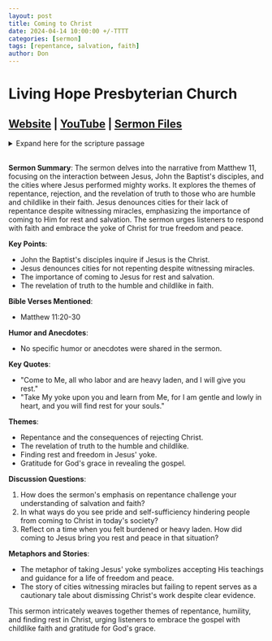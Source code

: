 ```yaml
---
layout: post
title: Coming to Christ
date: 2024-04-14 10:00:00 +/-TTTT
categories: [sermon]
tags: [repentance, salvation, faith]
author: Don
---
```

# Living Hope Presbyterian Church 

## [Website](https://www.livinghopepresbyterian.org/) | [YouTube](https://www.youtube.com/@LivingHopePresbyterianChurch) | [Sermon Files](https://github.com/jobian-ai/LHP-Sermons/tree/main/sermons/2024/24-04-14)

<details closed>
  <summary>Expand here for the scripture passage</summary>
<br/><br/><b>Matthew 11</b>
<br/><br/><i>Matthew 11: 20 Then he began to denounce the cities where most of his mighty works had been done, because they did not repent. 21 “Woe to you, Chorazin! Woe to you, Bethsaida! For if the mighty works done in you had been done in Tyre and Sidon, they would have repented long ago in sackcloth and ashes. 22 But I tell you, it will be more bearable on the day of judgment for Tyre and Sidon than for you. 23 And you, Capernaum, will you be exalted to heaven? You will be brought down to Hades. For if the mighty works done in you had been done in Sodom, it would have remained until this day. 24 But I tell you that it will be more tolerable on the day of judgment for the land of Sodom than for you.”<br/><br/>
25 At that time Jesus declared, “I thank you, Father, Lord of heaven and earth, that you have hidden these things from the wise and understanding and revealed them to little children; 26 yes, Father, for such was your gracious will. 27 All things have been handed over to me by my Father, and no one knows the Son except the Father, and no one knows the Father except the Son and anyone to whom the Son chooses to reveal him. 28 Come to me, all who labor and are heavy laden, and I will give you rest. 29 Take my yoke upon you, and learn from me, for I am gentle and lowly in heart, and you will find rest for your souls. 30 For my yoke is easy, and my burden is light.”
<br/><br/></i>
ESV: The Holy Bible, English Standard Version ©2011 Crossway Bibles, a division of Good News Publishers.  All rights reserved.
<br/><br/>
</details>
<br/>

**Sermon Summary**:
The sermon delves into the narrative from Matthew 11, focusing on the interaction between Jesus, John the Baptist's disciples, and the cities where Jesus performed mighty works. It explores the themes of repentance, rejection, and the revelation of truth to those who are humble and childlike in their faith. Jesus denounces cities for their lack of repentance despite witnessing miracles, emphasizing the importance of coming to Him for rest and salvation. The sermon urges listeners to respond with faith and embrace the yoke of Christ for true freedom and peace.

**Key Points**:
- John the Baptist's disciples inquire if Jesus is the Christ.
- Jesus denounces cities for not repenting despite witnessing miracles.
- The importance of coming to Jesus for rest and salvation.
- The revelation of truth to the humble and childlike in faith.

**Bible Verses Mentioned**:
- Matthew 11:20-30

**Humor and Anecdotes**:
- No specific humor or anecdotes were shared in the sermon.

**Key Quotes**:
- "Come to Me, all who labor and are heavy laden, and I will give you rest."
- "Take My yoke upon you and learn from Me, for I am gentle and lowly in heart, and you will find rest for your souls."

**Themes**:
- Repentance and the consequences of rejecting Christ.
- The revelation of truth to the humble and childlike.
- Finding rest and freedom in Jesus' yoke.
- Gratitude for God's grace in revealing the gospel.

**Discussion Questions**:
1. How does the sermon's emphasis on repentance challenge your understanding of salvation and faith?
2. In what ways do you see pride and self-sufficiency hindering people from coming to Christ in today's society?
3. Reflect on a time when you felt burdened or heavy laden. How did coming to Jesus bring you rest and peace in that situation?

**Metaphors and Stories**:
- The metaphor of taking Jesus' yoke symbolizes accepting His teachings and guidance for a life of freedom and peace.
- The story of cities witnessing miracles but failing to repent serves as a cautionary tale about dismissing Christ's work despite clear evidence.

This sermon intricately weaves together themes of repentance, humility, and finding rest in Christ, urging listeners to embrace the gospel with childlike faith and gratitude for God's grace.
